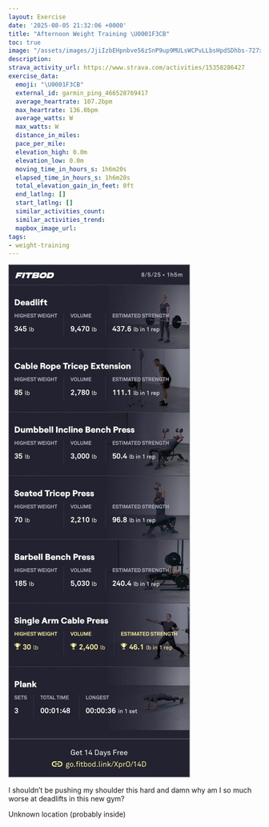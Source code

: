 ```yaml
---
layout: Exercise
date: '2025-08-05 21:32:06 +0000'
title: "Afternoon Weight Training \U0001F3CB️"
toc: true
image: "/assets/images/JjiIzbEHpnbve56zSnP9up9MULsWCPvLLbsHpdSDhbs-727x2048.jpg.jpeg"
description:
strava_activity_url: https://www.strava.com/activities/15358286427
exercise_data:
  emoji: "\U0001F3CB️"
  external_id: garmin_ping_466528769417
  average_heartrate: 107.2bpm
  max_heartrate: 136.0bpm
  average_watts: W
  max_watts: W
  distance_in_miles:
  pace_per_mile:
  elevation_high: 0.0m
  elevation_low: 0.0m
  moving_time_in_hours_s: 1h6m20s
  elapsed_time_in_hours_s: 1h6m20s
  total_elevation_gain_in_feet: 0ft
  end_latlng: []
  start_latlng: []
  similar_activities_count:
  similar_activities_trend:
  mapbox_image_url:
tags:
- weight-training
---
```


![Afternoon Weight Training](/assets/images/JjiIzbEHpnbve56zSnP9up9MULsWCPvLLbsHpdSDhbs-727x2048.jpg.jpeg)

I shouldn’t be pushing my shoulder this hard and damn why am I so much worse at deadlifts in this new gym?

Unknown location (probably inside)
